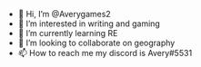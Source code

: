- 👋 Hi, I’m @Averygames2
- 👀 I’m interested in writing and gaming
- 🌱 I’m currently learning RE
- 💞️ I’m looking to collaborate on geography
- 📫 How to reach me my discord is Avery#5531 
